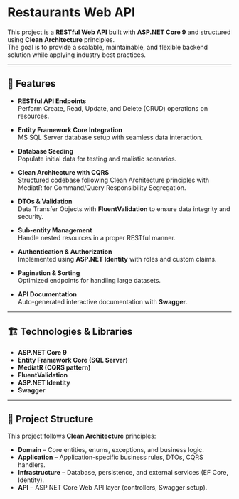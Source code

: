 # Restaurants Web API

This project is a **RESTful Web API** built with **ASP.NET Core 9** and structured using **Clean Architecture** principles.  
The goal is to provide a scalable, maintainable, and flexible backend solution while applying industry best practices.  

---

## 📌 Features

- **RESTful API Endpoints**  
  Perform Create, Read, Update, and Delete (CRUD) operations on resources.

- **Entity Framework Core Integration**  
  MS SQL Server database setup with seamless data interaction.

- **Database Seeding**  
  Populate initial data for testing and realistic scenarios.

- **Clean Architecture with CQRS**  
  Structured codebase following Clean Architecture principles with MediatR for Command/Query Responsibility Segregation.

- **DTOs & Validation**  
  Data Transfer Objects with **FluentValidation** to ensure data integrity and security.

- **Sub-entity Management**  
  Handle nested resources in a proper RESTful manner.

- **Authentication & Authorization**  
  Implemented using **ASP.NET Identity** with roles and custom claims.

- **Pagination & Sorting**  
  Optimized endpoints for handling large datasets.

- **API Documentation**  
  Auto-generated interactive documentation with **Swagger**.

---

## 🏗️ Technologies & Libraries

- **ASP.NET Core 9**
- **Entity Framework Core (SQL Server)**
- **MediatR (CQRS pattern)**
- **FluentValidation**
- **ASP.NET Identity**
- **Swagger**

  

---

## 📂 Project Structure

This project follows **Clean Architecture** principles:

- **Domain** – Core entities, enums, exceptions, and business logic.
- **Application** – Application-specific business rules, DTOs, CQRS handlers.
- **Infrastructure** – Database, persistence, and external services (EF Core, Identity).
- **API** – ASP.NET Core Web API layer (controllers, Swagger setup).



